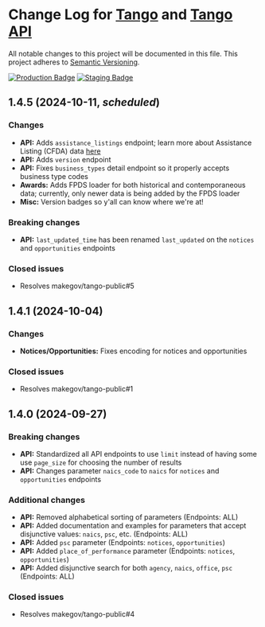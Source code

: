 # Change Log for [Tango](https://tango.makegov.com/) and [Tango API](https://tango.makegov.com/api)

All notable changes to this project will be documented in this file.
This project adheres to [Semantic Versioning](http://semver.org/).

[![Production Badge](https://tango.makegov.com/badges/version.svg?label=production)](https://tango.makegov.com/)
[![Staging Badge](https://staging-tango.makegov.com/badges/version.svg?label=staging)](https://staging-tango.makegov.com/)

## 1.4.5 (2024-10-11, *scheduled*)

### Changes

- **API:** Adds `assistance_listings` endpoint; learn more about Assistance Listing (CFDA) data [here](https://fedspendingtransparency.github.io/whitepapers/cfdaprogramnumber-title/)
- **API:** Adds `version` endpoint
- **API:** Fixes `business_types` detail endpoint so it properly accepts business type codes
- **Awards:** Adds FPDS loader for both historical and contemporaneous data; currently, only newer data is being added by the FPDS loader
- **Misc:** Version badges so y'all can know where we're at!

### Breaking changes

- **API:** `last_updated_time` has been renamed `last_updated` on the `notices` and `opportunities` endpoints

### Closed issues

- Resolves makegov/tango-public#5

## 1.4.1 (2024-10-04)

### Changes

- **Notices/Opportunities:** Fixes encoding for notices and opportunities

### Closed issues

- Resolves makegov/tango-public#1

## 1.4.0 (2024-09-27)

### Breaking changes

- **API:** Standardized all API endpoints to use `limit` instead of having some use `page_size` for choosing the number of results
- **API:** Changes parameter `naics_code` to `naics` for `notices` and `opportunities` endpoints

### Additional changes

- **API:** Removed alphabetical sorting of parameters (Endpoints: ALL)
- **API:** Added documentation and examples for parameters that accept disjunctive values: `naics`, `psc`, etc. (Endpoints: ALL)
- **API:** Added `psc` parameter (Endpoints: `notices`, `opportunities`)
- **API:** Added `place_of_performance` parameter (Endpoints: `notices`, `opportunities`)
- **API:** Added disjunctive search for both `agency`, `naics`, `office`, `psc` (Endpoints: ALL)

### Closed issues

- Resolves makegov/tango-public#4
